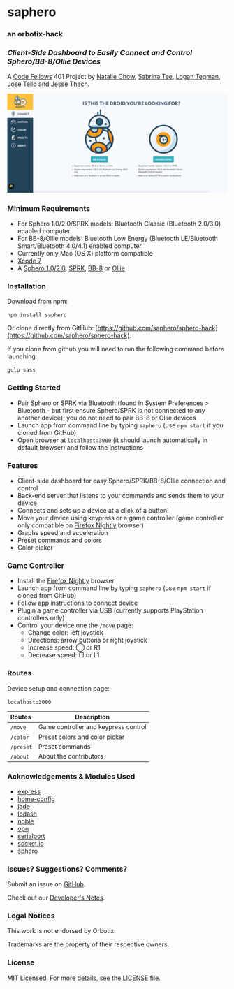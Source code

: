 # saphero

### an orbotix-hack

### _Client-Side Dashboard to Easily Connect and Control Sphero/BB-8/Ollie Devices_

A [Code Fellows](https://www.codefellows.org/) 401 Project by [Natalie Chow](https://github.com/xxnatc), [Sabrina Tee](https://github.com/sabbyt/), [Logan Tegman](https://github.com/ltegman), [Jose Tello](https://github.com/josectello) and [Jesse Thach](https://github.com/jessethach).

![Control Page](/public/img/setup-screenshot.png)

### Minimum Requirements
- For Sphero 1.0/2.0/SPRK models: Bluetooth Classic (Bluetooth 2.0/3.0) enabled computer
- For BB-8/Ollie models: Bluetooth Low Energy (Bluetooth LE/Bluetooth Smart/Bluetooth 4.0/4.1) enabled computer
- Currently only Mac (OS X) platform compatible
- [Xcode 7](https://itunes.apple.com/ca/app/xcode/id497799835?mt=12)
- A [Sphero 1.0/2.0](http://www.sphero.com/sphero), [SPRK](http://www.sphero.com/education), [BB-8](http://www.sphero.com/starwars) or [Ollie](http://www.sphero.com/ollie)

### Installation
Download from npm:
```
npm install saphero
```
Or clone directly from GitHub: [https://github.com/saphero/sphero-hack](https://github.com/saphero/sphero-hack).

If you clone from github you will need to run the following command before launching:
```
gulp sass
```

### Getting Started
- Pair Sphero or SPRK via Bluetooth (found in System Preferences > Bluetooth - but first ensure Sphero/SPRK is not connected to any another device); you do not need to pair BB-8 or Ollie devices
- Launch app from command line by typing ```saphero``` (use ```npm start``` if you cloned from GitHub)
- Open browser at ```localhost:3000``` (it should launch automatically in default browser) and follow the instructions

### Features
- Client-side dashboard for easy Sphero/SPRK/BB-8/Ollie connection and control
- Back-end server that listens to your commands and sends them to your device
- Connects and sets up a device at a click of a button!
- Move your device using keypress or a game controller (game controller only compatible on [Firefox Nightly](https://nightly.mozilla.org/) browser)
- Graphs speed and acceleration
- Preset commands and colors
- Color picker

### Game Controller
- Install the [Firefox Nightly](https://nightly.mozilla.org/) browser
- Launch app from command line by typing ```saphero``` (use ```npm start``` if cloned from GitHub)
- Follow app instructions to connect device
- Plugin a game controller via USB (currently supports PlayStation controllers only)
- Control your device one the ```/move``` page:
  - Change color: left joystick
  - Directions: arrow buttons or right joystick
  - Increase speed: ◯ or R1
  - Decrease speed: ▢ or L1

### Routes
Device setup and connection page:
```
localhost:3000
```

| Routes        | Description                          |
| :-----------  | ------------------------------------ |
| ```/move```   | Game controller and keypress control |
| ```/color```  | Preset colors and color picker       |
| ```/preset``` | Preset commands                      |
| ```/about```  | About the contributors               |

### Acknowledgements & Modules Used
- [express](https://www.npmjs.com/package/express)
- [home-config](https://www.npmjs.com/package/home-config)
- [jade](https://www.npmjs.com/package/jade)
- [lodash](https://www.npmjs.com/package/lodash)
- [noble](https://www.npmjs.com/package/noble)
- [opn](https://www.npmjs.com/package/opn)
- [serialport](https://www.npmjs.com/package/serialport)
- [socket.io](https://www.npmjs.com/package/socket.io)
- [sphero](https://www.npmjs.com/package/sphero)

### Issues? Suggestions? Comments?
Submit an issue on [GitHub](https://github.com/saphero/sphero-hack/issues).

Check out our [Developer's Notes](https://github.com/saphero/sphero-hack/blob/master/DEV_NOTES.md).

### Legal Notices
This work is not endorsed by Orbotix.

Trademarks are the property of their respective owners.

### License
MIT Licensed. For more details, see the [LICENSE](https://github.com/saphero/sphero-hack/blob/master/LICENSE.md) file.
